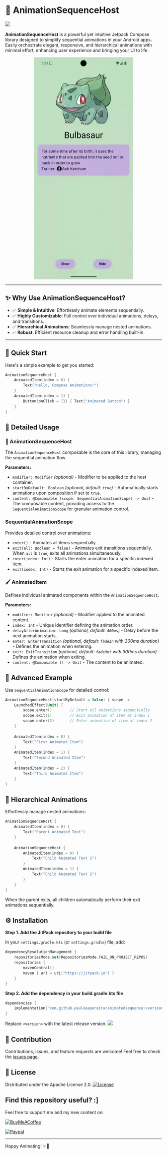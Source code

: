 # 🎉 AnimationSequenceHost

[![](https://jitpack.io/v/pauloaapereira/AnimatedSequence.svg)](https://jitpack.io/#pauloaapereira/AnimatedSequence)

**AnimationSequenceHost** is a powerful yet intuitive Jetpack Compose library designed to simplify sequential animations in your Android apps. Easily orchestrate elegant, responsive, and hierarchical animations with minimal effort, enhancing user experience and bringing your UI to life.

<p align="center">
  <img src="./media/example.gif" alt="animated" />
</p>

---

## ✨ Why Use AnimationSequenceHost?

- ✅ **Simple & Intuitive**: Effortlessly animate elements sequentially.
- ✅ **Highly Customizable**: Full control over individual animations, delays, and transitions.
- ✅ **Hierarchical Animations**: Seamlessly manage nested animations.
- ✅ **Robust**: Efficient resource cleanup and error handling built-in.

---

## 🚀 Quick Start

Here's a simple example to get you started:

```kotlin
AnimationSequenceHost {
    AnimatedItem(index = 0) {
        Text("Hello, Compose Animations!")
    }
    AnimatedItem(index = 1) {
        Button(onClick = {}) { Text("Animated Button") }
    }
}
```

## 📖 Detailed Usage

### 📌 AnimationSequenceHost

The `AnimationSequenceHost` composable is the core of this library, managing the sequential animation flow.

**Parameters:**

- `modifier: Modifier` *(optional)* - Modifier to be applied to the host container.
- `startByDefault: Boolean` *(optional, default: `true`)* - Automatically starts animations upon composition if set to `true`.
- `content: @Composable (scope: SequentialAnimationScope) -> Unit` - The composable content, providing access to the `SequentialAnimationScope` for granular animation control.

### SequentialAnimationScope

Provides detailed control over animations:

- `enter()` - Animates all items sequentially.
- `exit(all: Boolean = false)` - Animates exit transitions sequentially. When `all` is `true`, exits all animations simultaneously.
- `enter(index: Int)` - Starts the enter animation for a specific indexed item.
- `exit(index: Int)` - Starts the exit animation for a specific indexed item.

### 🖌️ AnimatedItem

Defines individual animated components within the `AnimationSequenceHost`.

**Parameters:**

- `modifier: Modifier` *(optional)* - Modifier applied to the animated content.
- `index: Int` - Unique identifier defining the animation order.
- `delayAfterAnimation: Long` *(optional, default: `400ms`)* - Delay before the next animation starts.
- `enter: EnterTransition` *(optional, default: `fadeIn` with 300ms duration)* - Defines the animation when entering.
- `exit: ExitTransition` *(optional, default: `fadeOut` with 300ms duration)* - Defines the animation when exiting.
- `content: @Composable () -> Unit` - The content to be animated.

## 🎯 Advanced Example

Use `SequentialAnimationScope` for detailed control:

```kotlin
AnimationSequenceHost(startByDefault = false) { scope ->
    LaunchedEffect(Unit) {
        scope.enter()        // Start all animations sequentially
        scope.exit(1)        // Exit animation of item at index 1
        scope.enter(2)       // Enter animation of item at index 2
    }

    AnimatedItem(index = 0) {
        Text("First Animated Item")
    }
    AnimatedItem(index = 1) {
        Text("Second Animated Item")
    }
    AnimatedItem(index = 2) {
        Text("Third Animated Item")
    }
}
```

## 🌳 Hierarchical Animations

Effortlessly manage nested animations:

```kotlin
AnimationSequenceHost {
    AnimatedItem(index = 0) {
        Text("Parent Animated Text")
    }

    AnimationSequenceHost {
        AnimatedItem(index = 0) {
            Text("Child Animated Text 1")
        }
        AnimatedItem(index = 1) {
            Text("Child Animated Text 2")
        }
    }
}
```

When the parent exits, all children automatically perform their exit animations sequentially.

## ⚙️ Installation

**Step 1. Add the JitPack repository to your build file**

In your `settings.gradle.kts` (or `settings.gradle`) file, add:

```kotlin
dependencyResolutionManagement {
    repositoriesMode.set(RepositoriesMode.FAIL_ON_PROJECT_REPOS)
    repositories {
        mavenCentral()
        maven { url = uri("https://jitpack.io") }
    }
}
```

**Step 2. Add the dependency in your build.gradle.kts file**
```kotlin
dependencies {
    implementation("com.github.pauloaapereira:animatedsequence:<version>")
}
```
Replace `<version>` with the latest release version. [![](https://jitpack.io/v/pauloaapereira/AnimatedSequence.svg)](https://jitpack.io/#pauloaapereira/AnimatedSequence)

## 📌 Contribution

Contributions, issues, and feature requests are welcome! Feel free to check the [issues page](https://github.com/pauloaapereira/AnimatedSequence/issues).

## 📄 License

Distributed under the Apache License 2.0.
<a href="https://opensource.org/licenses/Apache-2.0"><img alt="License" src="https://img.shields.io/badge/License-Apache%202.0-blue.svg"/></a>

## Find this repository useful? :]

Feel free to support me and my new content on: 

<a href="https://www.buymeacoffee.com/ppereira"><img alt="BuyMeACoffee" src="https://badges.aleen42.com/src/buymeacoffee.svg"/></a> 

<a href="https://www.paypal.com/donate?hosted_button_id=68Q9V7ZGGAW2W"><img alt="Paypal" src="https://badges.aleen42.com/src/paypal.svg"/></a> 

---

Happy Animating! ✨🚀
